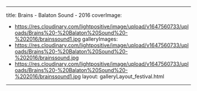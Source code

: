 
---
title: Brains - Balaton Sound - 2016
coverImage:
  - https://res.cloudinary.com/lightpositive/image/upload/v1647560733/uploads/Brains%20-%20Balaton%20Sound%20-%202016/brainssound1.jpg
galleryImages:
   - https://res.cloudinary.com/lightpositive/image/upload/v1647560733/uploads/Brains%20-%20Balaton%20Sound%20-%202016/brainssound.jpg
   - https://res.cloudinary.com/lightpositive/image/upload/v1647560733/uploads/Brains%20-%20Balaton%20Sound%20-%202016/brainssound1.jpg
layout: galleryLayout_festival.html
---
